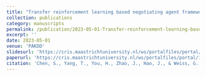 ```yaml
---
title: "Transfer reinforcement learning based negotiating agent framework"
collection: publications
category: manuscripts
permalink: /publication/2023-05-01-Transfer-reinforcement-learning-based-negotiating-agent-framework
excerpt: ''
date: 2023-05-01
venue: 'PAKDD'
slidesurl: 'https://cris.maastrichtuniversity.nl/ws/portalfiles/portal/171919189/Weiss-2023-Transfer-Reinforcement-Learning-Based-Negotiating.pdf'
paperurl: 'https://cris.maastrichtuniversity.nl/ws/portalfiles/portal/171919189/Weiss-2023-Transfer-Reinforcement-Learning-Based-Negotiating.pdf'
citation: 'Chen, S., Yang, T., You, H., Zhao, J., Hao, J., & Weiss, G. (2023, May).'
---
```



